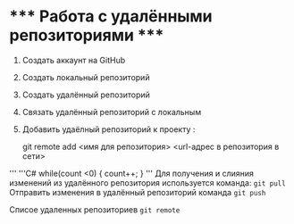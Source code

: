 # *** Работа с удалёнными репозиториями ***

1. Создать аккаунт на GitHub
2. Создать локальный репозиторий
3. Создать удалённый репозиторий
4. Связать удалённый репозиторий с локальным

5. Добавить удаёлный репозиторий к проекту :

   git remote add <имя для репозитория> <url-адрес в репозитория в сети>

'''
'''C#
while(count <0)
{
   count++;
}
'''
Для получения и слияния изменений из удалённого репозитория используется команда: `git pull`
Отправить изменения в удалённый репозиторий команда `git push`

Списое удаленных репозиториев `git remote`
